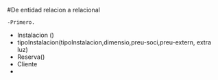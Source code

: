 #De entidad relacion a relacional


	-Primero.
- Instalacion ()
- tipoInstalacion(tipoInstalacion,dimensio,preu-soci,preu-extern, extra luz)
- Reserva()
- Cliente
- 